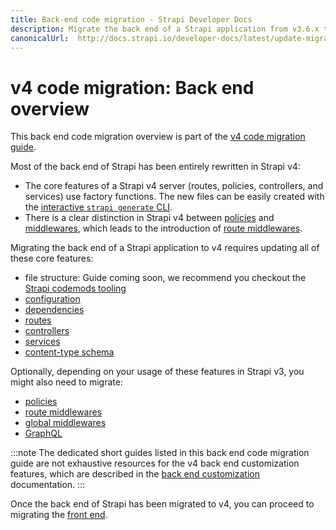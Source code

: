 ```yaml
---
title: Back-end code migration - Strapi Developer Docs
description: Migrate the back end of a Strapi application from v3.6.x to v4.0.x with step-by-step instructions
canonicalUrl:  http://docs.strapi.io/developer-docs/latest/update-migration-guides/migration-guides/v4/code/backend.html
---
```


# v4 code migration: Back end overview

This back end code migration overview is part of the [v4 code migration guide](/developer-docs/latest/update-migration-guides/migration-guides/v4/code-migration.md).

Most of the back end of Strapi has been entirely rewritten in Strapi v4:

- The core features of a Strapi v4 server (routes, policies, controllers, and services) use factory functions. The new files can be easily created with the [interactive `strapi generate` CLI](/developer-docs/latest/developer-resources/cli/CLI.md#strapi-generate).
- There is a clear distinction in Strapi v4 between [policies](/developer-docs/latest/development/backend-customization/policies.md) and [middlewares](/developer-docs/latest/development/backend-customization/middlewares.md), which leads to the introduction of [route middlewares](/developer-docs/latest/development/backend-customization/routes.md#middlewares).

Migrating the back end of a Strapi application to v4 requires updating all of these core features:

<!-- TODO: - [file structure]() -->
- file structure: Guide coming soon, we recommend you checkout the [Strapi codemods tooling](https://github.com/strapi/codemods)
- [configuration](/developer-docs/latest/update-migration-guides/migration-guides/v4/code/backend/configuration.md)
- [dependencies](/developer-docs/latest/update-migration-guides/migration-guides/v4/code/backend/dependencies.md)
- [routes](/developer-docs/latest/update-migration-guides/migration-guides/v4/code/backend/routes.md)
- [controllers](/developer-docs/latest/update-migration-guides/migration-guides/v4/code/backend/controllers.md)
- [services](/developer-docs/latest/update-migration-guides/migration-guides/v4/code/backend/services.md)
- [content-type schema](/developer-docs/latest/update-migration-guides/migration-guides/v4/code/backend/content-type-schema.md)

Optionally, depending on your usage of these features in Strapi v3, you might also need to migrate:

- [policies](/developer-docs/latest/update-migration-guides/migration-guides/v4/code/backend/policies.md)
- [route middlewares](/developer-docs/latest/update-migration-guides/migration-guides/v4/code/backend/route-middlewares.md)
- [global middlewares](/developer-docs/latest/update-migration-guides/migration-guides/v4/code/backend/global-middlewares.md)
- [GraphQL](/developer-docs/latest/update-migration-guides/migration-guides/v4/code/backend/graphql.md)

:::note
The dedicated short guides listed in this back end code migration guide are not exhaustive resources for the v4 back end customization features, which are described in the [back end customization](/developer-docs/latest/development/backend-customization.md) documentation.
:::

Once the back end of Strapi has been migrated to v4, you can proceed to migrating the [front end](/developer-docs/latest/update-migration-guides/migration-guides/v4/code/frontend.md).
